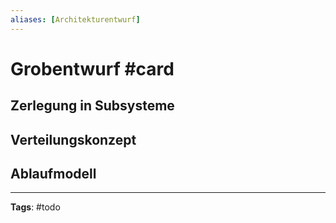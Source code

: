 ```yaml
---
aliases: [Architekturentwurf]
---
```


# Grobentwurf #card 
## Zerlegung in Subsysteme
## Verteilungskonzept
## Ablaufmodell

---
**Tags**: #todo 